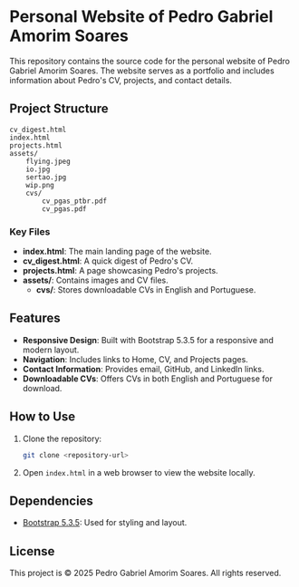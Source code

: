 # Personal Website of Pedro Gabriel Amorim Soares

This repository contains the source code for the personal website of Pedro Gabriel Amorim Soares. The website serves as a portfolio and includes information about Pedro's CV, projects, and contact details.

## Project Structure

```
cv_digest.html
index.html
projects.html
assets/
    flying.jpeg
    io.jpg
    sertao.jpg
    wip.png
    cvs/
        cv_pgas_ptbr.pdf
        cv_pgas.pdf
```

### Key Files

- **index.html**: The main landing page of the website.
- **cv_digest.html**: A quick digest of Pedro's CV.
- **projects.html**: A page showcasing Pedro's projects.
- **assets/**: Contains images and CV files.
  - **cvs/**: Stores downloadable CVs in English and Portuguese.

## Features

- **Responsive Design**: Built with Bootstrap 5.3.5 for a responsive and modern layout.
- **Navigation**: Includes links to Home, CV, and Projects pages.
- **Contact Information**: Provides email, GitHub, and LinkedIn links.
- **Downloadable CVs**: Offers CVs in both English and Portuguese for download.

## How to Use

1. Clone the repository:
   ```bash
   git clone <repository-url>
   ```
2. Open `index.html` in a web browser to view the website locally.

## Dependencies

- [Bootstrap 5.3.5](https://getbootstrap.com/): Used for styling and layout.

## License

This project is © 2025 Pedro Gabriel Amorim Soares. All rights reserved.